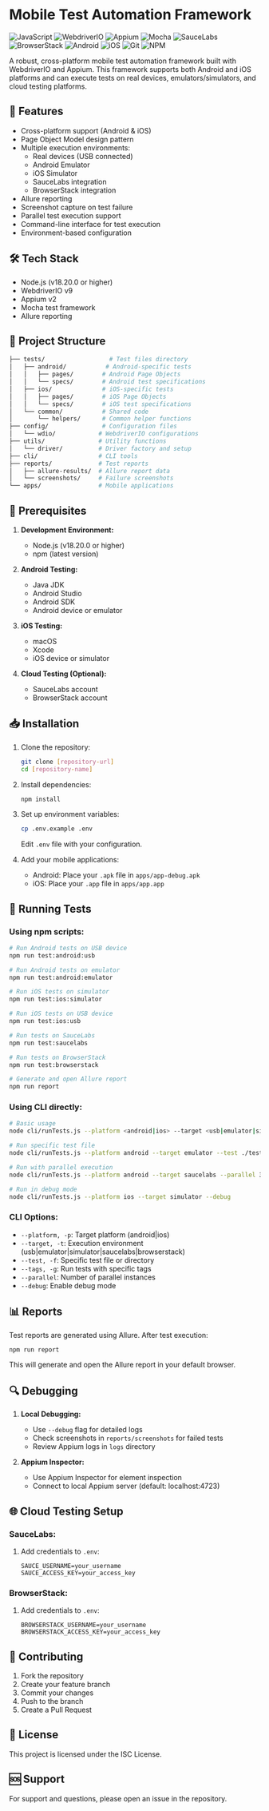 # Mobile Test Automation Framework

![JavaScript](https://img.shields.io/badge/JavaScript-F7DF1E?style=for-the-badge&logo=javascript&logoColor=black)
![WebdriverIO](https://img.shields.io/badge/WebdriverIO-EA5906?style=for-the-badge&logo=webdriverio&logoColor=white)
![Appium](https://img.shields.io/badge/Appium-663399?style=for-the-badge&logo=appium&logoColor=white)
![Mocha](https://img.shields.io/badge/Mocha-8D6748?style=for-the-badge&logo=mocha&logoColor=white)
![SauceLabs](https://img.shields.io/badge/SauceLabs-E2231A?style=for-the-badge&logo=saucelabs&logoColor=white)
![BrowserStack](https://img.shields.io/badge/BrowserStack-FF9A00?style=for-the-badge&logo=browserstack&logoColor=white)
![Android](https://img.shields.io/badge/Android-3DDC84?style=for-the-badge&logo=android&logoColor=white)
![iOS](https://img.shields.io/badge/iOS-000000?style=for-the-badge&logo=ios&logoColor=white)
![Git](https://img.shields.io/badge/Git-F05032?style=for-the-badge&logo=git&logoColor=white)
![NPM](https://img.shields.io/badge/NPM-CB3837?style=for-the-badge&logo=npm&logoColor=white)

A robust, cross-platform mobile test automation framework built with WebdriverIO and Appium. This framework supports both Android and iOS platforms and can execute tests on real devices, emulators/simulators, and cloud testing platforms.

## 🚀 Features

- Cross-platform support (Android & iOS)
- Page Object Model design pattern
- Multiple execution environments:
  - Real devices (USB connected)
  - Android Emulator
  - iOS Simulator
  - SauceLabs integration
  - BrowserStack integration
- Allure reporting
- Screenshot capture on test failure
- Parallel test execution support
- Command-line interface for test execution
- Environment-based configuration

## 🛠 Tech Stack

- Node.js (v18.20.0 or higher)
- WebdriverIO v9
- Appium v2
- Mocha test framework
- Allure reporting

## 📁 Project Structure

```bash
├── tests/                  # Test files directory
│   ├── android/           # Android-specific tests
│   │   ├── pages/        # Android Page Objects
│   │   └── specs/        # Android test specifications
│   ├── ios/              # iOS-specific tests
│   │   ├── pages/        # iOS Page Objects
│   │   └── specs/        # iOS test specifications
│   └── common/           # Shared code
│       └── helpers/      # Common helper functions
├── config/               # Configuration files
│   └── wdio/            # WebdriverIO configurations
├── utils/               # Utility functions
│   └── driver/          # Driver factory and setup
├── cli/                 # CLI tools
├── reports/             # Test reports
│   ├── allure-results/  # Allure report data
│   └── screenshots/     # Failure screenshots
└── apps/                # Mobile applications
```

## 🔧 Prerequisites

1. **Development Environment:**
   - Node.js (v18.20.0 or higher)
   - npm (latest version)

2. **Android Testing:**
   - Java JDK
   - Android Studio
   - Android SDK
   - Android device or emulator

3. **iOS Testing:**
   - macOS
   - Xcode
   - iOS device or simulator

4. **Cloud Testing (Optional):**
   - SauceLabs account
   - BrowserStack account

## 📥 Installation

1. Clone the repository:
   ```bash
   git clone [repository-url]
   cd [repository-name]
   ```

2. Install dependencies:
   ```bash
   npm install
   ```

3. Set up environment variables:
   ```bash
   cp .env.example .env
   ```
   Edit `.env` file with your configuration.

4. Add your mobile applications:
   - Android: Place your `.apk` file in `apps/app-debug.apk`
   - iOS: Place your `.app` file in `apps/app.app`

## 🎯 Running Tests

### Using npm scripts:

```bash
# Run Android tests on USB device
npm run test:android:usb

# Run Android tests on emulator
npm run test:android:emulator

# Run iOS tests on simulator
npm run test:ios:simulator

# Run iOS tests on USB device
npm run test:ios:usb

# Run tests on SauceLabs
npm run test:saucelabs

# Run tests on BrowserStack
npm run test:browserstack

# Generate and open Allure report
npm run report
```

### Using CLI directly:

```bash
# Basic usage
node cli/runTests.js --platform <android|ios> --target <usb|emulator|simulator|saucelabs|browserstack>

# Run specific test file
node cli/runTests.js --platform android --target emulator --test ./tests/android/specs/login/login.test.js

# Run with parallel execution
node cli/runTests.js --platform android --target saucelabs --parallel 3

# Run in debug mode
node cli/runTests.js --platform ios --target simulator --debug
```

### CLI Options:

- `--platform, -p`: Target platform (android|ios)
- `--target, -t`: Execution environment (usb|emulator|simulator|saucelabs|browserstack)
- `--test, -f`: Specific test file or directory
- `--tags, -g`: Run tests with specific tags
- `--parallel`: Number of parallel instances
- `--debug`: Enable debug mode

## 📊 Reports

Test reports are generated using Allure. After test execution:

```bash
npm run report
```

This will generate and open the Allure report in your default browser.

## 🔍 Debugging

1. **Local Debugging:**
   - Use `--debug` flag for detailed logs
   - Check screenshots in `reports/screenshots` for failed tests
   - Review Appium logs in `logs` directory

2. **Appium Inspector:**
   - Use Appium Inspector for element inspection
   - Connect to local Appium server (default: localhost:4723)

## 🌐 Cloud Testing Setup

### SauceLabs:
1. Add credentials to `.env`:
   ```
   SAUCE_USERNAME=your_username
   SAUCE_ACCESS_KEY=your_access_key
   ```

### BrowserStack:
1. Add credentials to `.env`:
   ```
   BROWSERSTACK_USERNAME=your_username
   BROWSERSTACK_ACCESS_KEY=your_access_key
   ```

## 🤝 Contributing

1. Fork the repository
2. Create your feature branch
3. Commit your changes
4. Push to the branch
5. Create a Pull Request

## 📝 License

This project is licensed under the ISC License.

## 🆘 Support

For support and questions, please open an issue in the repository.
